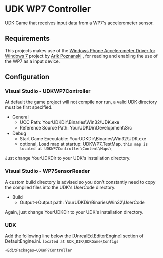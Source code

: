 UDK WP7 Controller
=======================

UDK Game that receives input data from a WP7's accelerometer sensor.

## Requirements
This projects makes use of the [Windows Phone Accelerometer Driver for Windows 7](http://wp7accelerometer.codeplex.com/) project by [Arik Poznanski](http://blogs.microsoft.co.il/blogs/arik/) , for reading and enabling the use of the WP7 as a input device.


## Configuration
### Visual Studio - UDKWP7Controller
At default the game project will not compile nor run, a valid UDK directory must be first specified.
* General
  * UCC Path: YourUDKDir\Binaries\Win32\UDK.exe
  * Reference Source Path: YourUDKDir\Development\Src
* Debug
  * Start Game Executable: YourUDKDir\Binaries\Win32\UDK.exe
  * optional, Load map at startup: UDKWP7_TestMap. `this map is located at UDKWP7Controller\Content\Maps\`

Just change YourUDKDir to your UDK's installation directory.


### Visual Studio - WP7SensorReader
A custom build directory is advised so you don't constantly need to copy the compiled files into the UDK's UserCode directory.
* Build
  * Output->Output path: YourUDKDir\Binaries\Win32\UserCode

Again, just change YourUDKDir to your UDK's installation directory.


### UDK
Add the following line below the [UnrealEd.EditorEngine] section of DefaultEngine.ini. `located at UDK_DIR\UDKGame\Configs` 

	+EditPackages=UDKWP7Controller

